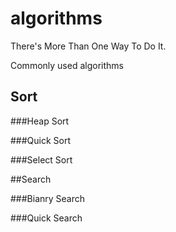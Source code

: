 algorithms
==========

There's More Than One Way To Do It.

Commonly used algorithms

Sort
----

###Heap Sort

###Quick Sort

###Select Sort

##Search

###Bianry Search

###Quick Search
